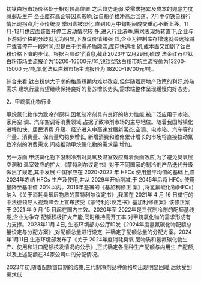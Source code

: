 初钛白粉市场价格处于相对较高位置,之后趋势走弱,受需求拖累及成本的兜底力度减弱及生产 企业库存高企等因素影响,钛自粉价格冲高后回落。7月中旬铁自粉行情出现拐点,行业传统淡 季因素被淡化,直到10月中旬期间成交重心不断上移。11月-12月供应面装置开停工波动情况较 多,进入行业浓季,需求表现急转直下,企业与下游对价格的分歧就尤为明显,下游议价情绪强 烈,企业为控制库存增速就会选择减产或者停产一段时间,但是由于供需矛盾颇深,库存快速堆 砌,成本面又加剧了钛白粉价格下降的步伐。根据百川盈孚消息,截止2023年12月29日,硫酸 法金红石型钛白粉市场主流报价为15200-16600元/吨,锐钦型钛白粉市场主流报价为13200-15000 元/吨,氯化法钛白粉市场主流报价为 18200-19700元/吨。

综合来看,钛白粉供大于求的格局短期内难以改变,但伴随着房地产政策的利好,终端需求 建筑行业有望继续保持良好的复苏增长势头,需求端整体呈现缓慢向好态势。

2、甲烷氯化物行业

甲烷氯化物作为致冷剂原料,因氟制冷剂具有良好的热力性能,被广泛应用于冰箱、家用空 调、汽车空调等消费领域,占据了致冷剂市场的主导地位。随着我国城镇化进程加快、居民消费 升级、经济进入中高速发展新常态,空调、电冰箱、汽车等的产量、消费量、保有量均稳步增长, 新增消费和维修累计增长的市场将直接拉动氟致冷剂的消费需求,间接推动甲烷氯化物的需求量 增加。

另一方面,甲烷氯化物下游制冷剂对臭氧及温室效应有着负面效应,为了避免臭氧层空洞和 温室效应的扩大,《蒙特利尔议定书》对于不同国家的制冷剂产品迭代升级做出了规定,其中发展 中国家应在 2020-2022 年 HFCs 使用量平均值的基础上,自 2024年冻结 HFCs 生产及使用,并从 2029年开始削减,于 2045年后将 HFCs 使用量降至基准值 20%以内。2016年签署的《基加利修正 案》,将氢氟碳化物(HFCs)纳入《关于消耗臭氧层物质的蒙特利尔议定书》,我国在 2021年 4 月 16 日举行的中法德领导人视频峰会上宣布接受《蒙特利尔议定书》基加利修正案》该修正案 于 2021 年 9 月 15 目起在国内生效。2020年至 2022年是三代制冷剂的配额基线期,企业为争夺 配额积极扩大产能,同时维持高开工率,对甲烷氯化物的需求形成有力支撑。2023年11月 4日, 生态环境部办公厅印发《2024年度氢氟碳化物配额总量设定与分配方案》,对配额总量进行设定, 并确定了配额总量的分配方案。2024年1月11日,生态环境部发布了《关于 2024年度消耗臭氧 层物质和氢氟碳化物生产、使用和进口配额核发情况的公示》,正式确定各品种生产配额与内用生 产配额,以及上述配额在34家公司中的分配情况。

2023年初,随着配额窗口期的结束,三代制冷剂品种价格均出现明显回暖,后续受到需求低